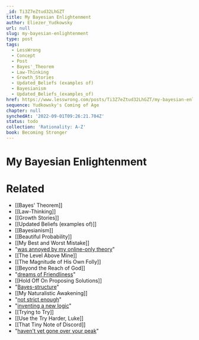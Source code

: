 ```yaml
---
_id: Ti3Z7eZtud32LhGZT
title: My Bayesian Enlightenment
author: Eliezer_Yudkowsky
url: null
slug: my-bayesian-enlightenment
type: post
tags:
  - LessWrong
  - Concept
  - Post
  - Bayes'_Theorem
  - Law-Thinking
  - Growth_Stories
  - Updated_Beliefs (examples of)
  - Bayesianism
  - Updated_Beliefs_(examples_of)
href: https://www.lesswrong.com/posts/Ti3Z7eZtud32LhGZT/my-bayesian-enlightenment
sequence: Yudkowsky's Coming of Age
chapter: null
synchedAt: '2022-09-01T09:26:21.704Z'
status: todo
collection: 'Rationality: A-Z'
book: Becoming Stronger
---
```


# My Bayesian Enlightenment


# Related

- [[Bayes' Theorem]]
- [[Law-Thinking]]
- [[Growth Stories]]
- [[Updated Beliefs (examples of)]]
- [[Bayesianism]]
- [[Beautiful Probability]]
- [[My Best and Worst Mistake]]
- "[was annoyed by my online-only theory](http://www.overcomingbias.com/2008/10/my-bayesian-enl.html#comment-133486843)"
- [[The Level Above Mine]]
- [[The Magnitude of His Own Folly]]
- [[Beyond the Reach of God]]
- "[dreams of Friendliness](/lw/tj/dreams_of_friendliness/)"
- [[Hold Off On Proposing Solutions]]
- "[Bayes-structure](/lw/o7/searching_for_bayesstructure/)"
- [[My Naturalistic Awakening]]
- "[not strict enough](/lw/qd/science_isnt_strict_enough/)"
- "[inventing a new logic](/lw/tg/against_modal_logics/)"
- [[Trying to Try]]
- [[Use the Try Harder, Luke]]
- [[That Tiny Note of Discord]]
- "[haven't yet gone over your peak](http://xkcd.com/447/)"